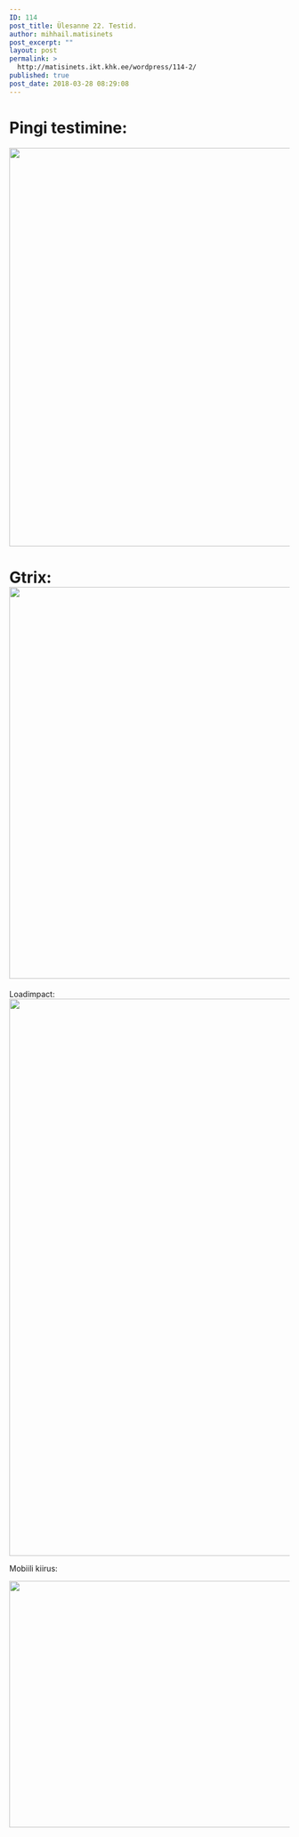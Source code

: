 ```yaml
---
ID: 114
post_title: Ülesanne 22. Testid.
author: mihhail.matisinets
post_excerpt: ""
layout: post
permalink: >
  http://matisinets.ikt.khk.ee/wordpress/114-2/
published: true
post_date: 2018-03-28 08:29:08
---
```

<h1>Pingi testimine:</h1>
<img class="alignnone size-full wp-image-115" src="http://matisinets.ikt.khk.ee/wordpress/wp-content/uploads/2018/03/summery.png" alt="" width="1062" height="716" />
<h1>Gtrix:<img class="alignnone size-full wp-image-117" src="http://matisinets.ikt.khk.ee/wordpress/wp-content/uploads/2018/03/summery2.jpg" alt="" width="1070" height="704" /></h1>
Loadimpact:

<img class="alignnone size-full wp-image-119" src="http://matisinets.ikt.khk.ee/wordpress/wp-content/uploads/2018/03/summery3.jpg" alt="" width="1675" height="1001" />

Mobiili kiirus:

<img class="alignnone size-full wp-image-120" src="http://matisinets.ikt.khk.ee/wordpress/wp-content/uploads/2018/03/summery4.jpg" alt="" width="1034" height="443" />